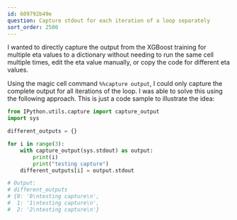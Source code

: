 ```yaml
---
id: 609792b49e
question: Capture stdout for each iteration of a loop separately
sort_order: 2500
---
```


I wanted to directly capture the output from the XGBoost training for multiple eta values to a dictionary without needing to run the same cell multiple times, edit the eta value manually, or copy the code for different eta values.

Using the magic cell command `%%capture output`, I could only capture the complete output for all iterations of the loop. I was able to solve this using the following approach. This is just a code sample to illustrate the idea:

```python
from IPython.utils.capture import capture_output
import sys

different_outputs = {}

for i in range(3):
    with capture_output(sys.stdout) as output:
        print(i)
        print("testing capture")
    different_outputs[i] = output.stdout

# Output:
# different_outputs
# {0: '0\ntesting capture\n',
#  1: '1\ntesting capture\n',
#  2: '2\ntesting capture\n'}
```
